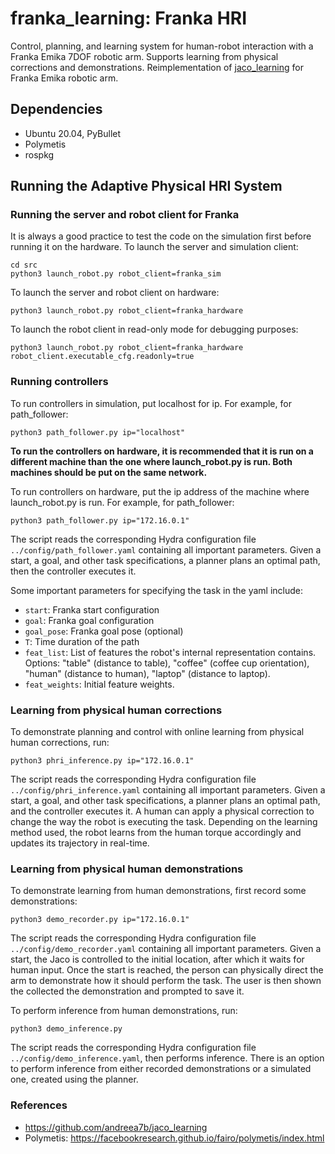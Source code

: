 # franka_learning: Franka HRI

Control, planning, and learning system for human-robot interaction with a Franka Emika 7DOF robotic arm. Supports learning from physical corrections and demonstrations. Reimplementation of [jaco_learning](https://github.com/andreea7b/jaco_learning) for Franka Emika robotic arm.

## Dependencies
* Ubuntu 20.04, PyBullet
* Polymetis
* rospkg

## Running the Adaptive Physical HRI System
### Running the server and robot client for Franka
It is always a good practice to test the code on the simulation first before running it on the hardware. To launch the server and simulation client:
```
cd src
python3 launch_robot.py robot_client=franka_sim
```

To launch the server and robot client on hardware:
```
python3 launch_robot.py robot_client=franka_hardware
```

To launch the robot client in read-only mode for debugging purposes:
```
python3 launch_robot.py robot_client=franka_hardware robot_client.executable_cfg.readonly=true
```

### Running controllers
To run controllers in simulation, put localhost for ip. For example, for path_follower:
```
python3 path_follower.py ip="localhost"
```

**To run the controllers on hardware, it is recommended that it is run on a different machine than the one where launch_robot.py is run. Both machines should be put on the same network.**

To run controllers on hardware, put the ip address of the machine where launch_robot.py is run. For example, for path_follower:
```
python3 path_follower.py ip="172.16.0.1"
```

The script reads the corresponding Hydra configuration file `../config/path_follower.yaml` containing all important parameters. Given a start, a goal, and other task specifications, a planner plans an optimal path, then the controller executes it. 

Some important parameters for specifying the task in the yaml include:
* `start`: Franka start configuration
* `goal`: Franka goal configuration
* `goal_pose`: Franka goal pose (optional)
* `T`: Time duration of the path
* `feat_list`: List of features the robot's internal representation contains. Options: "table" (distance to table), "coffee" (coffee cup orientation), "human" (distance to human), "laptop" (distance to laptop).
* `feat_weights`: Initial feature weights.

### Learning from physical human corrections
To demonstrate planning and control with online learning from physical human corrections, run:
```
python3 phri_inference.py ip="172.16.0.1"
```

The script reads the corresponding Hydra configuration file `../config/phri_inference.yaml` containing all important parameters. Given a start, a goal, and other task specifications, a planner plans an optimal path, and the controller executes it. A human can apply a physical correction to change the way the robot is executing the task. Depending on the learning method used, the robot learns from the human torque accordingly and updates its trajectory in real-time.

### Learning from physical human demonstrations
To demonstrate learning from human demonstrations, first record some demonstrations:
```
python3 demo_recorder.py ip="172.16.0.1"
```

The script reads the corresponding Hydra configuration file `../config/demo_recorder.yaml` containing all important parameters. Given a start, the Jaco is controlled to the initial location, after which it waits for human input. Once the start is reached, the person can physically direct the arm to demonstrate how it should perform the task. The user is then shown the collected the demonstration and prompted to save it.

To perform inference from human demonstrations, run:
```
python3 demo_inference.py
```

The script reads the corresponding Hydra configuration file `../config/demo_inference.yaml`, then performs inference. There is an option to perform inference from either recorded demonstrations or a simulated one, created using the planner.

### References
* https://github.com/andreea7b/jaco_learning
* Polymetis: https://facebookresearch.github.io/fairo/polymetis/index.html